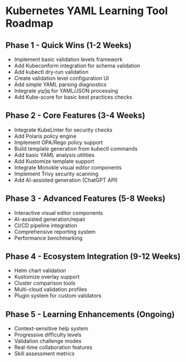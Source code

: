 # Kubernetes YAML Learning Tool Roadmap

## Phase 1 - Quick Wins (1-2 Weeks)
- Implement basic validation levels framework
- Add Kubeconform integration for schema validation
- Add kubectl dry-run validation 
- Create validation level configuration UI
- Add simple YAML parsing diagnostics
- Integrate yq/jq for YAML/JSON processing
- Add Kube-score for basic best practices checks

## Phase 2 - Core Features (3-4 Weeks)
- Integrate KubeLinter for security checks
- Add Polaris policy engine
- Implement OPA/Rego policy support
- Build template generation from kubectl commands
- Add basic YAML analysis utilities
- Add Kustomize template support
- Integrate Monokle visual editor components
- Implement Trivy security scanning
- Add AI-assisted generation (ChatGPT API)

## Phase 3 - Advanced Features (5-8 Weeks)
- Interactive visual editor components
- AI-assisted generation/repair
- CI/CD pipeline integration
- Comprehensive reporting system
- Performance benchmarking

## Phase 4 - Ecosystem Integration (9-12 Weeks)
- Helm chart validation
- Kustomize overlay support
- Cluster comparison tools
- Multi-cloud validation profiles
- Plugin system for custom validators

## Phase 5 - Learning Enhancements (Ongoing)
- Context-sensitive help system
- Progressive difficulty levels
- Validation challenge modes
- Real-time collaboration features
- Skill assessment metrics
